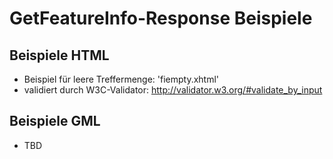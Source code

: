 # GetFeatureInfo-Response Beispiele #

## Beispiele HTML ##

* Beispiel für leere Treffermenge: 'fiempty.xhtml' 
* validiert durch W3C-Validator: http://validator.w3.org/#validate_by_input

## Beispiele GML ##

* TBD